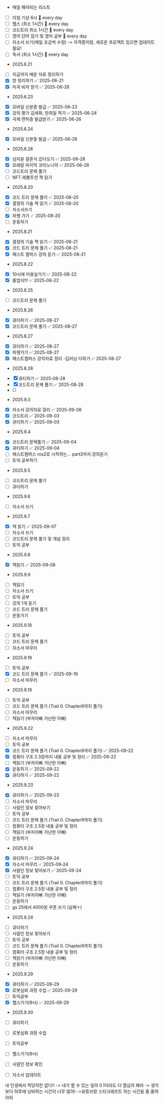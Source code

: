 - 매일 해야되는 리스트
- [ ] 아침 기상 6시 🔁 every day
- [ ] 헬스 (최소 1시간) 🔁 every day 
- [ ] 코드트리 최소 1시간 🔁 every day 
- [ ] 영어 단어 암기 및 영어 공부 🔁 every day
- [ ] 자소서 쓰기(매일 조금씩 수정) -> 자격증이랑, 새로운 프로젝트 있으면 업데이트 필요!
- [ ] 독서 (최소 1시간) 🔁 every day 

- 2025.6.21
- [ ] 지금까지 배운 자료 정리하기
- [x] 방 정리하기 ✅ 2025-06-21
- [x] 미국 비자 받기 ✅ 2025-06-26

- 2025.6.23
- [x] 모바일 신분증 발급 ✅ 2025-06-23
- [x] 강의 평가 김세화, 한희일 적기 ✅ 2025-06-24
- [x] 국제 면허증 발급받기 ✅ 2025-06-26

- 2025.6.24
- [x] 모바일 신분증 발급 ✅ 2025-06-26

- 2025.6.28
- [x] 심지윤 결혼식 갔다오기 ✅ 2025-06-28
- [x] 모래알 마지막 코이노니아 ✅ 2025-06-28
- [ ] 코드트리 문제 풀기
- [ ] NFT 레볼루션 책 읽기

- 2025.8.20
- [x] 코드 트리 문제 풀이 ✅ 2025-08-20
- [x] 결정의 기술 책 읽기 ✅ 2025-08-20
- [ ] 자소서쓰기
- [x] 파웬 가기 ✅ 2025-08-20
- [ ] 운동하기

- 2025.8.21
- [x] 결정의 기술 책 읽기 ✅ 2025-08-21
- [x] 코드 트리 문제 풀기 ✅ 2025-08-21
- [x] 패스트 캠퍼스 강의 듣기 ✅ 2025-08-21

- 2025.8.22
- [x] 10시에 미용실가기 ✅ 2025-08-22
- [x] 졸업식!!! ✅ 2025-08-22

- 2025.8.25
- [ ] 코드트리 문제 풀기

- 2025.8.26
- [x] 큐티하기 ✅ 2025-08-27
- [x] 코드트리 문제 풀기 ✅ 2025-08-27

- 2025.8.27
- [x] 큐티하기 ✅ 2025-08-27
- [x] 파웬가기 ✅ 2025-08-27
- [x] 패스트캠퍼스 강의자료 정리 -딥러닝 다하기 ✅ 2025-08-27

- 2025.8.28
- [x] 큐티하기 ✅ 2025-08-28
- [x] 코드트리 문제 풀기 ✅ 2025-08-28
- [ ] 

- 2025.9.3
- [x] 자소서 강의자료 정리 ✅ 2025-09-08
- [x] 코드트리 ✅ 2025-09-03
- [x] 큐티하기 ✅ 2025-09-03

- 2025.9.4
- [x] 코드트리 문제풀기 ✅ 2025-09-04
- [x] 큐티하기 ✅ 2025-09-04
- [ ] 패스트캠퍼스 ros2로 시작하는... part3까지 강의듣기
- [ ] 토익 공부하기

- 2025.9.5
- [ ] 코드트리 문제 풀기
- [ ] 큐티하기

- 2025.9.6
- [ ] 자소서 쓰기

- 2025.9.7
- [x] 책 읽기 ✅ 2025-09-07
- [ ] 자소서 쓰기
- [ ] 코드트리 문제 풀기 및 개념 정리
- [ ] 토익 공부

- 2025.9.8
- [x] 책읽기 ✅ 2025-09-08

- 2025.9.9
- [ ] 책읽기
- [ ] 자소서 쓰기
- [ ] 토익 공부
- [ ] 강의 1개 듣기
- [ ] 코드 트리 문제 풀기
- [ ] 운동가기

- 2025.9.18
- [ ] 토익 공부
- [ ] 코드 트리 문제 풀기
- [ ] 자소서 마무리

- 2025.9.19
- [ ] 토익 공부
- [x] 코드 트리 문제 풀기 ✅ 2025-09-19
- [ ] 자소서 마무리

- 2025.9.19
- [ ] 토익 공부
- [ ] 코드 트리 문제 풀기 (Trail 0. Chapter8까지 풀기)
- [ ] 자소서 마무리
- [ ] 책읽기 (부자아빠 가난한 아빠)

- 2025.9.22
- [ ] 자소서 마무리
- [ ] 토익 공부
- [x] 코드 트리 문제 풀기 (Trail 0. Chapter8까지 풀기) ✅ 2025-09-22
- [x] 컴퓨터 구조 2.3장까지 내용 공부 및 정리 ✅ 2025-09-22
- [ ] 책읽기 (부자아빠 가난한 아빠)
- [x] 운동하기 ✅ 2025-09-22
- [x] 큐티하기 ✅ 2025-09-22

- 2025.9.23
- [x] 큐티하기 ✅ 2025-09-23
- [ ] 자소서 마무리
- [ ] 사람인 정보 찾아보기
- [ ] 토익 공부
- [ ] 코드 트리 문제 풀기 (Trail 0. Chapter9까지 풀기)
- [ ] 컴퓨터 구조 2.5장 내용 공부 및 정리
- [ ] 책읽기 (부자아빠 가난한 아빠)
- [ ] 운동하기

- 2025.9.24
- [x] 큐티하기 ✅ 2025-09-24
- [x] 자소서 마무리 ✅ 2025-09-24
- [x] 사람인 정보 찾아보기 ✅ 2025-09-24
- [ ] 토익 공부
- [ ] 코드 트리 문제 풀기 (Trail 0. Chapter9까지 풀기)
- [ ] 컴퓨터 구조 2.5장 내용 공부 및 정리
- [ ] 책읽기 (부자아빠 가난한 아빠)
- [ ] 운동하기
- [ ] gs 25에서 4000원 쿠폰 쓰기 (실패ㅜ)

- 2025.9.24
- [ ] 큐티하기
- [ ] 사람인 정보 찾아보기
- [ ] 토익 공부
- [ ] 코드 트리 문제 풀기 (Trail 0. Chapter9까지 풀기)
- [ ] 컴퓨터 구조 2.5장 내용 공부 및 정리
- [ ] 책읽기 (부자아빠 가난한 아빠)
- [ ] 운동하기

- 2025.9.29
- [x] 큐티하기 ✅ 2025-09-29
- [x] 로봇심화 과정 수업 ✅ 2025-09-29
- [ ] 토익공부
- [x] 헬스가기(9시) ✅ 2025-09-29

- 2025.9.30
- [ ] 큐티하기
- [ ] 로봇심화 과정 수업
- [ ] 토익공부
- [ ] 헬스가기(9시)
- [ ] 사람인 정보 확인
- [ ] 자소서 업데이트


내 인생에서 적당히란 없다!!
-> 내가 할 수 있는 일의 0.1이라도 더 열심히 해라
-> 생각보다 하루에 낭비하는 시간이 너무 많아!
	->유튜브랑 스타크래프트 하는 시간을 좀 줄여야되



